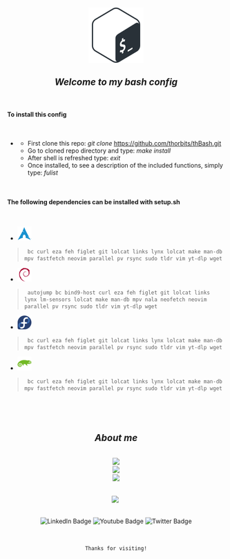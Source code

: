 <div align="center">
  <p>
    <img src="https://github.com/devicons/devicon/blob/master/icons/bash/bash-plain.svg" width="128" height="128">
  </p>
</div>
<div align="center">
  
## *Welcome to my bash config*

</div>
<div>
  <p><br></p>
  
#### To install this config

</div>
<div>
  <p><br></p>

-
  -  First clone this repo: *git clone* https://github.com/thorbits/thBash.git
  -  Go to cloned repo directory and type: *make install*
  -  After shell is refreshed type: *exit*
  -  Once installed, to see a description of the included functions, simply type:  *fulist*

</div>
<div>
  <p><br></p>
  
#### The following dependencies can be installed with setup.sh

</div>
<div>
  <p><br></p>
  
- <img src="https://github.com/devicons/devicon/blob/master/icons/archlinux/archlinux-original.svg" width="32" height="32">
>      bc curl eza feh figlet git lolcat links lynx lolcat make man-db mpv fastfetch neovim parallel pv rsync sudo tldr vim yt-dlp wget

- <img src="https://github.com/devicons/devicon/blob/master/icons/debian/debian-original.svg" width="32" height="32">
>      autojump bc bind9-host curl eza feh figlet git lolcat links lynx lm-sensors lolcat make man-db mpv nala neofetch neovim parallel pv rsync sudo tldr vim yt-dlp wget

- <img src="https://github.com/devicons/devicon/blob/master/icons/fedora/fedora-original.svg" width="32" height="32">
>      bc curl eza feh figlet git lolcat links lynx lolcat make man-db mpv fastfetch neovim parallel pv rsync sudo tldr vim yt-dlp wget

- <img src="https://github.com/devicons/devicon/blob/master/icons/opensuse/opensuse-original.svg" width="32" height="32">
>      bc curl eza feh figlet git lolcat links lynx lolcat make man-db mpv fastfetch neovim parallel pv rsync sudo tldr vim yt-dlp wget

</div>
<div align="center">
  <p><br><br><br></p>

## *About me*

</div>

<div align="center">
  <p><br>
  <img src="http://github-readme-streak-stats.herokuapp.com?user=thorbits&theme=transparent"/><br>
  <img src="https://github-readme-stats.vercel.app/api?username=thorbits&show_icons=true&theme=transparent&rank_icon=github"/><br>
  <img src="https://github-readme-stats.vercel.app/api/top-langs/?username=thorbits&layout=compact&theme=transparent"/><br>
  </p>
</div>

<div align="center">
  <p><br>
  <img src="https://img.shields.io/github/commit-activity/t/thorbits/thBash">
  <img src="https://komarev.com/ghpvc/?username=thorbits&style=flat-square&color=blue" alt=""/>
  </p>
</div>

<div align="center">
  <p><br>
  <img src="https://img.shields.io/badge/LinkedIn-blue?style=for-the-badge&logo=linkedin&logoColor=white" alt="LinkedIn Badge"/>
  <img src="https://img.shields.io/badge/YouTube-red?style=for-the-badge&logo=youtube&logoColor=white" alt="Youtube Badge"/>
  <img src="https://img.shields.io/badge/Twitter-blue?style=for-the-badge&logo=twitter&logoColor=white" alt="Twitter Badge"/>
  </p>
</div>

<div align="center">
  <p><br>
    
  ``Thanks for visiting!``
  
  </p>
</div>
